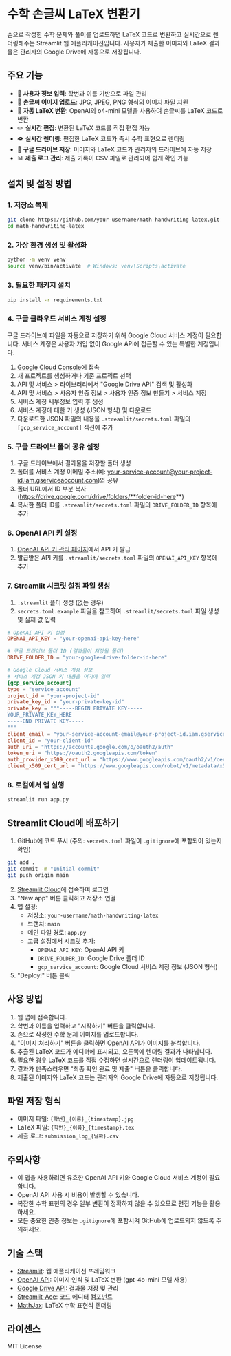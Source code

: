 # 수학 손글씨 LaTeX 변환기

손으로 작성한 수학 문제와 풀이를 업로드하면 LaTeX 코드로 변환하고 실시간으로 렌더링해주는 Streamlit 웹 애플리케이션입니다. 사용자가 제출한 이미지와 LaTeX 결과물은 관리자의 Google Drive에 자동으로 저장됩니다.

## 주요 기능

- 👤 **사용자 정보 입력**: 학번과 이름 기반으로 파일 관리
- 📸 **손글씨 이미지 업로드**: JPG, JPEG, PNG 형식의 이미지 파일 지원
- 🔄 **자동 LaTeX 변환**: OpenAI의 o4-mini 모델을 사용하여 손글씨를 LaTeX 코드로 변환
- ✏️ **실시간 편집**: 변환된 LaTeX 코드를 직접 편집 가능
- 👁️ **실시간 렌더링**: 편집한 LaTeX 코드가 즉시 수학 표현으로 렌더링
- 💾 **구글 드라이브 저장**: 이미지와 LaTeX 코드가 관리자의 드라이브에 자동 저장
- 📊 **제출 로그 관리**: 제출 기록이 CSV 파일로 관리되어 쉽게 확인 가능

## 설치 및 설정 방법

### 1. 저장소 복제

```bash
git clone https://github.com/your-username/math-handwriting-latex.git
cd math-handwriting-latex
```

### 2. 가상 환경 생성 및 활성화

```bash
python -m venv venv
source venv/bin/activate  # Windows: venv\Scripts\activate
```

### 3. 필요한 패키지 설치

```bash
pip install -r requirements.txt
```

### 4. 구글 클라우드 서비스 계정 설정

구글 드라이브에 파일을 자동으로 저장하기 위해 Google Cloud 서비스 계정이 필요합니다. 서비스 계정은 사용자 개입 없이 Google API에 접근할 수 있는 특별한 계정입니다.

1. [Google Cloud Console](https://console.cloud.google.com/)에 접속
2. 새 프로젝트를 생성하거나 기존 프로젝트 선택
3. API 및 서비스 > 라이브러리에서 "Google Drive API" 검색 및 활성화
4. API 및 서비스 > 사용자 인증 정보 > 사용자 인증 정보 만들기 > 서비스 계정
5. 서비스 계정 세부정보 입력 후 생성
6. 서비스 계정에 대한 키 생성 (JSON 형식) 및 다운로드
7. 다운로드한 JSON 파일의 내용을 `.streamlit/secrets.toml` 파일의 `[gcp_service_account]` 섹션에 추가

### 5. 구글 드라이브 폴더 공유 설정

1. 구글 드라이브에서 결과물을 저장할 폴더 생성
2. 폴더를 서비스 계정 이메일 주소(예: your-service-account@your-project-id.iam.gserviceaccount.com)와 공유
3. 폴더 URL에서 ID 부분 복사 (https://drive.google.com/drive/folders/**folder-id-here**)
4. 복사한 폴더 ID를 `.streamlit/secrets.toml` 파일의 `DRIVE_FOLDER_ID` 항목에 추가

### 6. OpenAI API 키 설정

1. [OpenAI API 키 관리 페이지](https://platform.openai.com/api-keys)에서 API 키 발급
2. 발급받은 API 키를 `.streamlit/secrets.toml` 파일의 `OPENAI_API_KEY` 항목에 추가

### 7. Streamlit 시크릿 설정 파일 생성

1. `.streamlit` 폴더 생성 (없는 경우)
2. `secrets.toml.example` 파일을 참고하여 `.streamlit/secrets.toml` 파일 생성 및 실제 값 입력

```toml
# OpenAI API 키 설정
OPENAI_API_KEY = "your-openai-api-key-here"

# 구글 드라이브 폴더 ID (결과물이 저장될 폴더)
DRIVE_FOLDER_ID = "your-google-drive-folder-id-here"

# Google Cloud 서비스 계정 정보
# 서비스 계정 JSON 키 내용을 여기에 입력
[gcp_service_account]
type = "service_account"
project_id = "your-project-id"
private_key_id = "your-private-key-id"
private_key = """-----BEGIN PRIVATE KEY-----
YOUR_PRIVATE_KEY_HERE
-----END PRIVATE KEY-----
"""
client_email = "your-service-account-email@your-project-id.iam.gserviceaccount.com"
client_id = "your-client-id"
auth_uri = "https://accounts.google.com/o/oauth2/auth"
token_uri = "https://oauth2.googleapis.com/token"
auth_provider_x509_cert_url = "https://www.googleapis.com/oauth2/v1/certs"
client_x509_cert_url = "https://www.googleapis.com/robot/v1/metadata/x509/your-service-account-email%40your-project-id.iam.gserviceaccount.com"
```

### 8. 로컬에서 앱 실행

```bash
streamlit run app.py
```

## Streamlit Cloud에 배포하기

1. GitHub에 코드 푸시 (주의: `secrets.toml` 파일이 `.gitignore`에 포함되어 있는지 확인)

```bash
git add .
git commit -m "Initial commit"
git push origin main
```

2. [Streamlit Cloud](https://streamlit.io/cloud)에 접속하여 로그인
3. "New app" 버튼 클릭하고 저장소 연결
4. 앱 설정:
   - 저장소: `your-username/math-handwriting-latex`
   - 브랜치: `main`
   - 메인 파일 경로: `app.py`
   - 고급 설정에서 시크릿 추가:
     - `OPENAI_API_KEY`: OpenAI API 키
     - `DRIVE_FOLDER_ID`: Google Drive 폴더 ID
     - `gcp_service_account`: Google Cloud 서비스 계정 정보 (JSON 형식)
5. "Deploy!" 버튼 클릭

## 사용 방법

1. 웹 앱에 접속합니다.
2. 학번과 이름을 입력하고 "시작하기" 버튼을 클릭합니다.
3. 손으로 작성한 수학 문제 이미지를 업로드합니다.
4. "이미지 처리하기" 버튼을 클릭하면 OpenAI API가 이미지를 분석합니다.
5. 추출된 LaTeX 코드가 에디터에 표시되고, 오른쪽에 렌더링 결과가 나타납니다.
6. 필요한 경우 LaTeX 코드를 직접 수정하면 실시간으로 렌더링이 업데이트됩니다.
7. 결과가 만족스러우면 "최종 확인 완료 및 제출" 버튼을 클릭합니다.
8. 제출된 이미지와 LaTeX 코드는 관리자의 Google Drive에 자동으로 저장됩니다.

## 파일 저장 형식

- 이미지 파일: `{학번}_{이름}_{timestamp}.jpg`
- LaTeX 파일: `{학번}_{이름}_{timestamp}.tex`
- 제출 로그: `submission_log_{날짜}.csv`

## 주의사항

- 이 앱을 사용하려면 유효한 OpenAI API 키와 Google Cloud 서비스 계정이 필요합니다.
- OpenAI API 사용 시 비용이 발생할 수 있습니다.
- 복잡한 수학 표현의 경우 일부 변환이 정확하지 않을 수 있으므로 편집 기능을 활용하세요.
- 모든 중요한 인증 정보는 `.gitignore`에 포함시켜 GitHub에 업로드되지 않도록 주의하세요.

## 기술 스택

- [Streamlit](https://streamlit.io/): 웹 애플리케이션 프레임워크
- [OpenAI API](https://openai.com/): 이미지 인식 및 LaTeX 변환 (gpt-4o-mini 모델 사용)
- [Google Drive API](https://developers.google.com/drive): 결과물 저장 및 관리
- [Streamlit-Ace](https://github.com/okld/streamlit-ace): 코드 에디터 컴포넌트
- [MathJax](https://www.mathjax.org/): LaTeX 수학 표현식 렌더링

## 라이센스

MIT License
